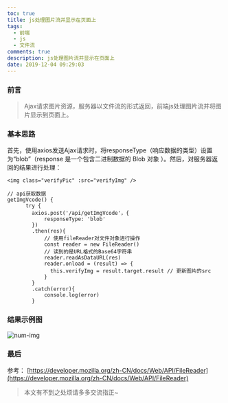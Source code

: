 ```yaml
---
toc: true
title: js处理图片流并显示在页面上
tags:
  - 前端
  - js
  - 文件流
comments: true
description: js处理图片流并显示在页面上
date: 2019-12-04 09:29:03
---
```



### 前言


>Ajax请求图片资源，服务器以文件流的形式返回，前端js处理图片流并将图片显示到页面上。

### 基本思路
首先，使用axios发送Ajax请求时，将responseType（响应数据的类型）设置为“blob”（response 是一个包含二进制数据的 Blob 对象 ）。然后，对服务器返回的结果进行处理：


```
<img class="verifyPic" :src="verifyImg" />
```
<!--more-->
```
// api获取数据
getImgVcode() {
      try {
        axios.post('/api/getImgVcode'，{
            responseType: 'blob'
        })
        .then(res){
            // 使用fileReader对文件对象进行操作 
            const reader = new FileReader() 
            // 读到的是URL格式的Base64字符串
            reader.readAsDataURL(res) 
            reader.onload = (result) => {
              this.verifyImg = result.target.result // 更新图片的src
            }
        }
        .catch(error){
            console.log(error)
        }
```
### 结果示例图
![num-img](num-img.png)

### 最后

参考： [https://developer.mozilla.org/zh-CN/docs/Web/API/FileReader](https://developer.mozilla.org/zh-CN/docs/Web/API/FileReader)

>本文有不到之处烦请多多交流指正~
